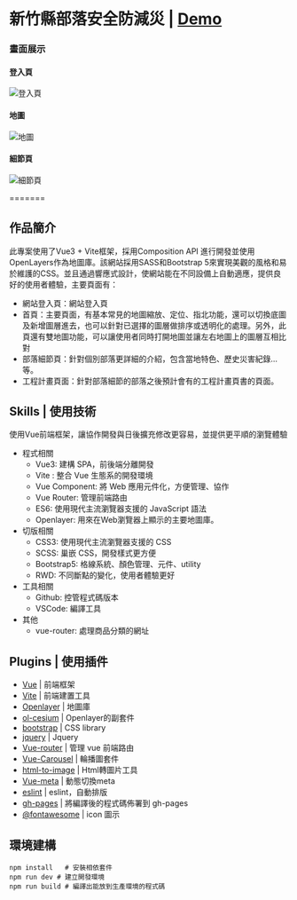 # 新竹縣部落安全防減災 | [Demo](https://occur55170.github.io/WebMaps/)

### 畫面展示

#### 登入頁

![登入頁](https://upload.cc/i1/2023/10/21/qjzEne.jpg)

#### 地圖

![地圖](https://upload.cc/i1/2023/10/21/fnxh0H.jpg)

#### 細節頁

![細節頁](https://upload.cc/i1/2023/10/21/PLi1hl.jpg)

=======

## 作品簡介

此專案使用了Vue3 + Vite框架，採用Composition API 進行開發並使用OpenLayers作為地圖庫。該網站採用SASS和Bootstrap 5來實現美觀的風格和易於維護的CSS。並且通過響應式設計，使網站能在不同設備上自動適應，提供良好的使用者體驗，主要頁面有：

- 網站登入頁：網站登入頁
- 首頁：主要頁面，有基本常見的地圖縮放、定位、指北功能，還可以切換底圖及新增圖層進去，也可以針對已選擇的圖層做排序或透明化的處理。另外，此頁還有雙地圖功能，可以讓使用者同時打開地圖並讓左右地圖上的圖層互相比對
- 部落細節頁：針對個別部落更詳細的介紹，包含當地特色、歷史災害紀錄...等。
- 工程計畫頁面：針對部落細節的部落之後預計會有的工程計畫頁書的頁面。

## Skills | 使用技術

使用Vue前端框架，讓協作開發與日後擴充修改更容易，並提供更平順的瀏覽體驗

- 程式相關
  - Vue3: 建構 SPA，前後端分離開發
  - Vite : 整合 Vue 生態系的開發環境
  - Vue Component: 將 Web 應用元件化，方便管理、協作
  - Vue Router: 管理前端路由
  - ES6: 使用現代主流瀏覽器支援的 JavaScript 語法
  - Openlayer: 用來在Web瀏覽器上顯示的主要地圖庫。
- 切版相關
  - CSS3: 使用現代主流瀏覽器支援的 CSS
  - SCSS: 巢嵌 CSS，開發樣式更方便
  - Bootstrap5: 格線系統、顏色管理、元件、utility
  - RWD: 不同斷點的變化，使用者體驗更好
- 工具相關
  - Github: 控管程式碼版本
  - VSCode: 編譯工具
- 其他
  - vue-router: 處理商品分類的網址

## Plugins | 使用插件

- [Vue](https://www.npmjs.com/package/vue) | 前端框架
- [Vite](https://github.com/vitejs/vite) | 前端建置工具
- [Openlayer](https://github.com/openlayers/openlayers) | 地圖庫
- [ol-cesium](https://github.com/openlayers/ol-cesium) | Openlayer的副套件
- [bootstrap](https://www.npmjs.com/package/bootstrap) | CSS library
- [jquery](https://www.npmjs.com/package/jquery) | Jquery
- [Vue-router](https://www.npmjs.com/package/vue-router) | 管理 vue 前端路由
- [Vue-Carousel](https://www.npmjs.com/package/vue-carousel) | 輪播圖套件
- [html-to-image](https://github.com/bubkoo/html-to-image) | Html轉圖片工具
- [Vue-meta](https://www.npmjs.com/package/vue-meta) | 動態切換meta
- [eslint](https://github.com/eslint/eslint) | eslint，自動排版
- [gh-pages](https://www.npmjs.com/package/gh-pages) | 將編譯後的程式碼佈署到 gh-pages
- [@fontawesome](https://fontawesome.com/how-to-use/on-the-web/setup/using-package-managers) | icon 圖示

## 環境建構

```
npm install   # 安裝相依套件
npm run dev # 建立開發環境
npm run build # 編譯出能放到生產環境的程式碼
```

